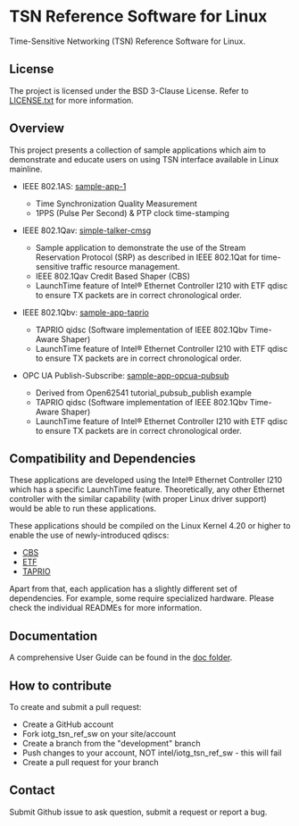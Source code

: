 # TSN Reference Software for Linux
Time-Sensitive Networking (TSN) Reference Software for Linux.

## License
The project is licensed under the BSD 3-Clause License. Refer to
[LICENSE.txt](LICENSE.txt) for more information.

## Overview
This project presents a collection of sample applications which aim to
demonstrate and educate users on using TSN interface available in Linux mainline.

+ IEEE 802.1AS: [sample-app-1](sample-app-1/README.md)
    * Time Synchronization Quality Measurement
    * 1PPS (Pulse Per Second) & PTP clock time-stamping

+ IEEE 802.1Qav: [simple-talker-cmsg](simple-talker-cmsg/README.md)
    * Sample application to demonstrate the use of the Stream Reservation
      Protocol (SRP) as described in IEEE 802.1Qat for time-sensitive traffic
      resource management.
    * IEEE 802.1Qav Credit Based Shaper (CBS)
    * LaunchTime feature of Intel® Ethernet Controller I210 with ETF qdisc to
      ensure TX packets are in correct chronological order.

+ IEEE 802.1Qbv: [sample-app-taprio](sample-app-taprio/README.md)
    * TAPRIO qidsc (Software implementation of IEEE 802.1Qbv Time-Aware Shaper)
    * LaunchTime feature of Intel® Ethernet Controller I210 with ETF qdisc to
      ensure TX packets are in correct chronological order.

+ OPC UA Publish-Subscribe: [sample-app-opcua-pubsub](sample-app-opcua-pubsub/README.md)
    * Derived from Open62541 tutorial_pubsub_publish example
    * TAPRIO qidsc (Software implementation of IEEE 802.1Qbv Time-Aware Shaper)
    * LaunchTime feature of Intel® Ethernet Controller I210 with ETF qdisc to
      ensure TX packets are in correct chronological order.

## Compatibility and Dependencies
These applications are developed using the Intel® Ethernet Controller I210 which
has a specific LaunchTime feature. Theoretically, any other Ethernet controller
with the similar capability (with proper Linux driver support) would be able to
run these applications.

These applications should be compiled on the Linux Kernel 4.20 or higher to
enable the use of newly-introduced qdiscs:
- [CBS](http://man7.org/linux/man-pages/man8/tc-cbs.8.html)
- [ETF](http://man7.org/linux/man-pages/man8/tc-etf.8.html)
- [TAPRIO](http://man7.org/linux/man-pages/man8/tc-taprio.8.html)

Apart from that, each application has a slightly different set of dependencies.
For example, some require specialized hardware. Please check the individual
READMEs for more information.

## Documentation
A comprehensive User Guide can be found in the [doc folder](doc/README.md).

## How to contribute
To create and submit a pull request:
- Create a GitHub account
- Fork iotg_tsn_ref_sw on your site/account
- Create a branch from the "development" branch
- Push changes to your account, NOT intel/iotg_tsn_ref_sw - this will fail
- Create a pull request for your branch

## Contact
Submit Github issue to ask question, submit a request or report a bug.
